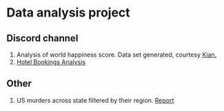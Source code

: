 # Data analysis project
## Discord channel
1. Analysis of world happiness score. Data set generated, courtesy [Kian.](https://twitter.com/CoderKianWee) 
2. [Hotel Bookings Analysis](hotel_booking_demand)

## Other
1. US murders across state filtered by their region. [Report](other/US_murders.pdf)
